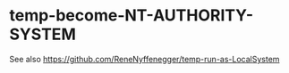 # temp-become-NT-AUTHORITY-SYSTEM

See also https://github.com/ReneNyffenegger/temp-run-as-LocalSystem
